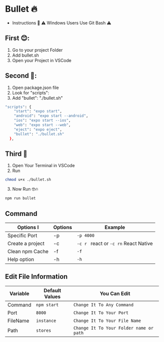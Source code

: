 
# Bullet 🔥

- Instructions 🎩
⚠️ Windows Users Use Git Bash ⚠️

## First 😊:

1. Go to your project Folder 
2. Add bullet.sh 
3. Open your Project in VSCode

## Second 🧐:

1. Open package.json file 
2. Look for   "scripts":
3. Add  "bullet": "./bullet.sh"

```bash
"scripts": {
    "start": "expo start",
    "android": "expo start --android",
    "ios": "expo start --ios",
    "web": "expo start --web",
    "eject": "expo eject",
    "bullet": "./bullet.sh"
  },
```
## Third 🤯

1. Open Your Terminal in VSCode 
2. Run
```bash
chmod u+x ./bullet.sh
```
3. Now Run 🤓🔥 
```bash
npm run bullet
```
## Command 

| Options I        | Options        | Example                                    |
| ---------------- |--------------- | -------------------------------------------|
| Specific Port    | -p             | `-p 4000 `                                 |
| Create a project | -c             | `-c r ` react or `-c rn`  React Native     |
| Clean npm Cache  | -f             | `-f  `                                     |
| Help option      | -h             | `-h  `                                     |


## Edit File Information

| Variable        | Default Values | You Can Edit                                                    |
| --------------- | -------------- | --------------------------------------------------------------- |
| Command         | `npm start`    | `Change It To Any Command`                                      |
| Port            | `8000`         | `Change It To Your Port`                                        |
| FileName        | `instance`     | `Change It To Your File Name `                                  |
| Path            | `stores`       | `Change It To Your Folder name or path `                        |




